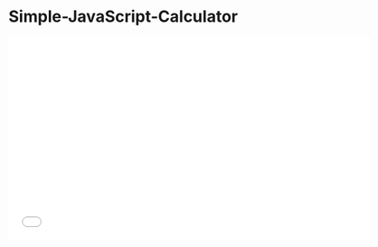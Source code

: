 <h1>Simple-JavaScript-Calculator</h1>

<iframe src="//coub.com/embed/29pqzo?muted=false&autostart=false&originalSize=false&startWithHD=false" allowfullscreen frameborder="0" width="640" height="358" allow="autoplay"></iframe>

<a href="https://coub.com/view/29pqzo"></a>
